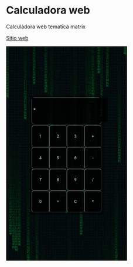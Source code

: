 

# Calculadora web

Calculadora web tematica matrix


[Sitio web](https://franco954.github.io/Calculadora-Web/) 


<img src="./img/calculadora.jpeg" width="330">